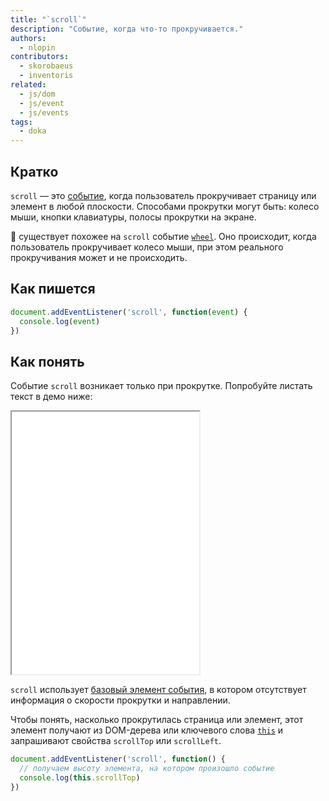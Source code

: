 ```yaml
---
title: "`scroll`"
description: "Событие, когда что-то прокручивается."
authors:
  - nlopin
contributors:
  - skorobaeus
  - inventoris
related:
  - js/dom
  - js/event
  - js/events
tags:
  - doka
---
```


## Кратко

`scroll` — это [событие](/js/events/), когда пользователь прокручивает страницу или элемент в любой плоскости. Способами прокрутки могут быть: колесо мыши, кнопки клавиатуры, полосы прокрутки на экране.

<aside>

👾 существует похожее на `scroll` событие [`wheel`](/js/element-wheel/). Оно происходит, когда пользователь прокручивает колесо мыши, при этом реального прокручивания может и не происходить.

</aside>

## Как пишется

```js
document.addEventListener('scroll', function(event) {
  console.log(event)
})
```

## Как понять

Событие `scroll` возникает только при прокрутке. Попробуйте листать текст в демо ниже:

<iframe title="Событие scroll" src="demos/basic/" height="420"></iframe>

`scroll` использует [базовый элемент события](/js/event/), в котором отсутствует информация о скорости прокрутки и направлении.

Чтобы понять, насколько прокрутилась страница или элемент, этот элемент получают из DOM-дерева или ключевого слова [`this`](/js/function-context/) и запрашивают свойства `scrollTop` или `scrollLeft`.

```js
document.addEventListener('scroll', function() {
  // получаем высоту элемента, на котором произошло событие
  console.log(this.scrollTop)
})
```
